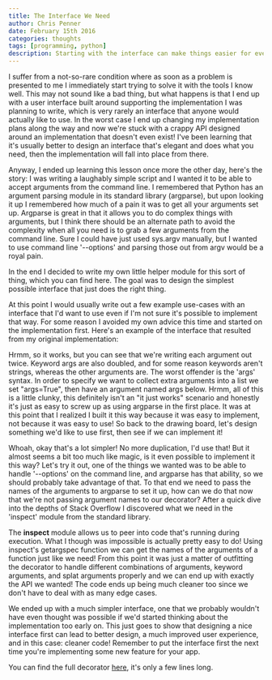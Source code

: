 ```yaml
---
title: The Interface We Need
author: Chris Penner
date: February 15th 2016
categories: thoughts
tags: [programming, python]
description: Starting with the interface can make things easier for everyone
---
```


I suffer from a not-so-rare condition where as soon as a problem is presented to me I immediately start trying to solve it with the tools I know well. This may not sound like a bad thing, but what happens is that I end up with a user interface built around supporting the implementation I was planning to write, which is very rarely an interface that anyone would actually like to use. In the worst case I end up changing my implementation plans along the way and now we're stuck with a crappy API designed around an implementation that doesn't even exist! I've been learning that it's usually better to design an interface that's elegant and does what you need, then the implementation will fall into place from there.

Anyway, I ended up learning this lesson once more the other day, here's the story: I was writing a laughably simple script and I wanted it to be able to accept arguments from the command line. I remembered that Python has an argument parsing module in its standard library (argparse), but upon looking it up I remembered how much of a pain it was to get all your arguments set up. Argparse is great in that it allows you to do complex things with arguments, but I think there should be an alternate path to avoid the complexity when all you need is to grab a few arguments from the command line. Sure I could have just used sys.argv manually, but I wanted to use command line '--options' and parsing those out from argv would be a royal pain.

In the end I decided to write my own little helper module for this sort of thing, which you can find here. The goal was to design the simplest possible interface that just does the right thing.

At this point I would usually write out a few example use-cases with an interface that I'd want to use even if I'm not sure it's possible to implement that way. For some reason I avoided my own advice this time and started on the implementation first. Here's an example of the interface that resulted from my original implementation:

<script src="https://gist.github.com/ChrisPenner/1436ac6d9f73dd8a9242.js?file=old_syntax.py"></script>

Hrmm, so it works, but you can see that we're writing each argument out twice. Keyword args are also doubled, and for some reason keywords aren't strings, whereas the other arguments are. The worst offender is the 'args' syntax. In order to specify we want to collect extra arguments into a list we set "args=True", then have an argument named args below. Hrmm, all of this is a little clunky, this definitely isn't an "it just works" scenario and honestly it's just as easy to screw up as using argparse in the first place. It was at this point that I realized I built it this way because it was easy to implement, not because it was easy to use! So back to the drawing board, let's design something we'd like to use first, then see if we can implement it!


<script src="https://gist.github.com/ChrisPenner/1436ac6d9f73dd8a9242.js?file=new_syntax.py"></script>

Whoah, okay that's a lot simpler! No more duplication, I'd use that! But it almost seems a bit too much like magic, is it even possible to implement it this way?
Let's try it out, one of the things we wanted was to be able to handle '--options' on the command line, and argparse has that ability, so we should probably take advantage of that. To that end we need to pass the names of the arguments to argparse to set it up, how can we do that now that we're not passing argument names to our decorator? After a quick dive into the depths of Stack Overflow I discovered what we need in the 'inspect' module from the standard library.

The **inspect** module allows us to peer into code that's running during execution. What I though was impossible is actually pretty easy to do! Using inspect's getargspec function we can get the names of the arguments of a function just like we need! From this point it was just a matter of outfitting the decorator to handle different combinations of arguments, keyword arguments, and splat arguments properly and we can end up with exactly the API we wanted! The code ends up being much cleaner too since we don't have to deal with as many edge cases.

We ended up with a much simpler interface, one that we probably wouldn't have even thought was possible if we'd started thinking about the implementation too early on. This just goes to show that designing a nice interface first can lead to better design, a much improved user experience, and in this case: cleaner code! Remember to put the interface first the next time you're implementing some new feature for your app.

You can find the full decorator [here](https://github.com/chrispenner/dont-argue), it's only a few lines long.

